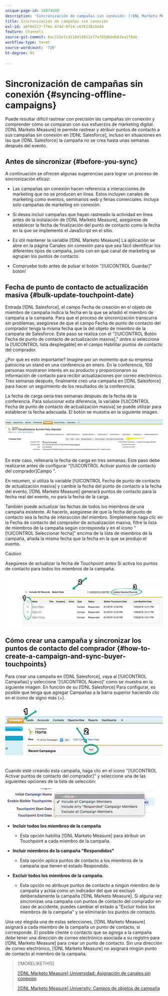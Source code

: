 ```yaml
---
unique-page-id: 18874600
description: 'Sincronización de campañas sin conexión: [!DNL Marketo Measure] - Documentación del producto'
title: Sincronización de campañas sin conexión
exl-id: a6f9e217-ff6e-474d-9f14-c6f6238c9e84
feature: Channels
source-git-commit: 8ac315e7c4110d14811e77ef0586bd663ea1f8ab
workflow-type: tm+mt
source-wordcount: '726'
ht-degree: 0%

---
```


# Sincronización de campañas sin conexión {#syncing-offline-campaigns}

Puede resultar difícil rastrear con precisión las campañas sin conexión y comprender cómo se comparan con sus esfuerzos de marketing digital. [!DNL Marketo Measure] le permite rastrear y atribuir puntos de contacto a sus campañas sin conexión en [!DNL Salesforce], incluso en situaciones en las que [!DNL Salesforce] la campaña no se crea hasta unas semanas después del evento.

## Antes de sincronizar {#before-you-sync}

A continuación se ofrecen algunas sugerencias para lograr un proceso de sincronización eficaz:

* Las campañas sin conexión hacen referencia a interacciones de marketing que no se producen en línea. Estos incluyen canales de marketing como eventos, seminarios web y ferias comerciales. Incluya solo campañas de marketing sin conexión.
* Si desea incluir campañas que hayan rastreado la actividad en línea antes de la instalación de [!DNL Marketo Measure], asegúrese de establecer la fecha de finalización del punto de contacto como la fecha en la que se implementó el JavaScript en el sitio.
* Es útil mantener la variable [!DNL Marketo Measure] La aplicación se abre en la página Canales sin conexión para que sea fácil identificar los diferentes tipos de campaña, junto con en qué canal de marketing se agrupan los puntos de contacto.

* Compruebe todo antes de pulsar el botón &quot;[!UICONTROL Guardar]&quot; botón!

## Fecha de punto de contacto de actualización masiva {#bulk-update-touchpoint-date}

Entrada [!DNL Salesforce], el campo Fecha de creación en el objeto de miembro de campaña indica la fecha en la que se añadió el miembro de campaña a la campaña. Para que el proceso de sincronización transcurra sin problemas, asegúrese de que el campo Fecha de punto de contacto del comprador tenga la misma fecha que la del objeto de miembro de la campaña de Salesforce. Este paso se realiza con el &quot;[!UICONTROL Botón Fecha de punto de contacto de actualización masiva],&quot; _antes_ si selecciona la [!UICONTROL lista desplegable] en el campo Habilitar puntos de contacto del comprador.

¿Por qué es esto importante? Imagine por un momento que su empresa patrocina un stand en una conferencia en enero. En la conferencia, 100 personas mostraron interés en su producto y proporcionaron su información de contacto para recibir actualizaciones por correo electrónico. Tres semanas después, finalmente creó una campaña en [!DNL Salesforce] para hacer un seguimiento de los resultados de la conferencia.

La fecha de carga sería tres semanas después de la fecha de la conferencia. Para solucionar esta diferencia, la variable [!UICONTROL Fecha de punto de contacto de actualización masiva] se puede utilizar para establecer la fecha adecuada. El botón se muestra en la siguiente imagen.

![](assets/1-3.png)

En este caso, rellenaría la fecha de carga en tres semanas. Este paso debe realizarse antes de configurar &quot;[!UICONTROL Activar puntos de contacto del comprador]Campo &quot;.

En resumen, si utiliza la variable [!UICONTROL Fecha de punto de contacto de actualización masiva] y cambie la fecha del punto de contacto a la fecha del evento, [!DNL Marketo Measure] generará puntos de contacto para la fecha real del evento, no para la fecha de la carga.

También puede actualizar las fechas de todos los miembros de una campaña existente. Al hacerlo, asegúrese de que la fecha del punto de contacto sea la fecha de interacción del miembro. Simplemente haga clic en la Fecha de contacto del comprador de actualización masiva, filtre la lista de miembros de la campaña según corresponda y en el icono &quot;[!UICONTROL Seleccionar fecha]&quot; encima de la lista de miembros de la campaña, añada la misma fecha que la fecha en la que se produjo el evento.

>[!CAUTION]
>
>Asegúrese de actualizar la fecha de Touchpoint _antes_ Si activa los puntos de contacto para todos los miembros de la campaña.

![](assets/2-3.png)

## Cómo crear una campaña y sincronizar los puntos de contacto del comprador {#how-to-create-a-campaign-and-sync-buyer-touchpoints}

Para crear una campaña en [!DNL Salesforce], vaya al [!UICONTROL Campañas] y seleccione &#39;[!UICONTROL Nuevo]&#39; como se muestra en la siguiente imagen. En función de su [!DNL Salesforce] Para configurar, es posible que tenga que agregar Campañas a la barra superior haciendo clic en el icono de signo más (+).

![](assets/3-3.png)

Cuando esté creando esta campaña, haga clic en el icono &quot;[!UICONTROL Activar puntos de contacto del comprador]&quot; y seleccione una de las siguientes opciones de la lista de selección:

![](assets/4-3.png)

* **Incluir todos los miembros de la campaña**
   * Esta opción habilita [!DNL Marketo Measure] para atribuir un Touchpoint a cada miembro de la campaña.

* **Incluir miembros de la campaña &quot;Respondidos&quot;**
   * Esta opción aplica puntos de contacto a los miembros de la campaña que tienen el estado Respondido.

* **Excluir todos los miembros de la campaña.**
   * Esta opción no atribuye puntos de contacto a ningún miembro de la campaña y actúa como un indicador del que se excluyó deliberadamente la campaña [!DNL Marketo Measure]. Si alguna vez sincronizas una campaña con puntos de contacto del comprador en caso de accidente, puedes cambiar el estado a &quot;Excluir todos los miembros de la campaña&quot; y se eliminarán los puntos de contacto.

Una vez elegida una de estas selecciones, [!DNL Marketo Measure] asignará a cada miembro de la campaña un punto de contacto, si corresponde. El posible cliente o contacto que se agrega a la campaña _debe_ tener una dirección de correo electrónico asociada a su registro para [!DNL Marketo Measure] para crear un punto de contacto. Sin una dirección de correo electrónico, [!DNL Marketo Measure] no asignará ningún punto de contacto al miembro de la campaña.

>[!MORELIKETHIS]
>
>[[!DNL Marketo Measure] Universidad: Asignación de canales sin conexión](https://universityonline.marketo.com/courses/bizible-fundamentals-channel-management/#/page/5c630eca34d9f0367662b77f)
>
>[[!DNL Marketo Measure] University: Campos de objetos de campaña](https://universityonline.marketo.com/courses/bizible-fundamentals-channel-management/#/page/5c63007334d9f0367662b758)
